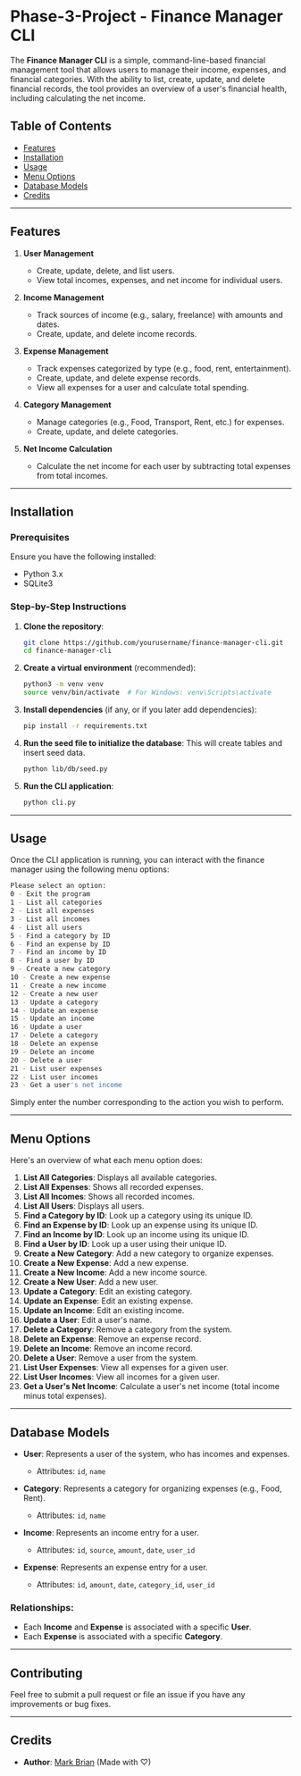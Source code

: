 # Phase-3-Project - Finance Manager CLI

The **Finance Manager CLI** is a simple, command-line-based financial management tool that allows users to manage their income, expenses, and financial categories. With the ability to list, create, update, and delete financial records, the tool provides an overview of a user's financial health, including calculating the net income.

## **Table of Contents**

- [Features](#features)
- [Installation](#installation)
- [Usage](#usage)
- [Menu Options](#menu-options)
- [Database Models](#database-models)
- [Credits](#credits)

---

## **Features**

1. **User Management**

   - Create, update, delete, and list users.
   - View total incomes, expenses, and net income for individual users.

2. **Income Management**

   - Track sources of income (e.g., salary, freelance) with amounts and dates.
   - Create, update, and delete income records.

3. **Expense Management**

   - Track expenses categorized by type (e.g., food, rent, entertainment).
   - Create, update, and delete expense records.
   - View all expenses for a user and calculate total spending.

4. **Category Management**

   - Manage categories (e.g., Food, Transport, Rent, etc.) for expenses.
   - Create, update, and delete categories.

5. **Net Income Calculation**
   - Calculate the net income for each user by subtracting total expenses from total incomes.

---

## **Installation**

### **Prerequisites**

Ensure you have the following installed:

- Python 3.x
- SQLite3

### **Step-by-Step Instructions**

1. **Clone the repository**:

   ```bash
   git clone https://github.com/yourusername/finance-manager-cli.git
   cd finance-manager-cli
   ```

2. **Create a virtual environment** (recommended):

   ```bash
   python3 -m venv venv
   source venv/bin/activate  # For Windows: venv\Scripts\activate
   ```

3. **Install dependencies** (if any, or if you later add dependencies):

   ```bash
   pip install -r requirements.txt
   ```

4. **Run the seed file to initialize the database**:
   This will create tables and insert seed data.

   ```bash
   python lib/db/seed.py
   ```

5. **Run the CLI application**:
   ```bash
   python cli.py
   ```

---

## **Usage**

Once the CLI application is running, you can interact with the finance manager using the following menu options:

```bash
Please select an option:
0 - Exit the program
1 - List all categories
2 - List all expenses
3 - List all incomes
4 - List all users
5 - Find a category by ID
6 - Find an expense by ID
7 - Find an income by ID
8 - Find a user by ID
9 - Create a new category
10 - Create a new expense
11 - Create a new income
12 - Create a new user
13 - Update a category
14 - Update an expense
15 - Update an income
16 - Update a user
17 - Delete a category
18 - Delete an expense
19 - Delete an income
20 - Delete a user
21 - List user expenses
22 - List user incomes
23 - Get a user's net income
```

Simply enter the number corresponding to the action you wish to perform.

---

## **Menu Options**

Here's an overview of what each menu option does:

1. **List All Categories**: Displays all available categories.
2. **List All Expenses**: Shows all recorded expenses.
3. **List All Incomes**: Shows all recorded incomes.
4. **List All Users**: Displays all users.
5. **Find a Category by ID**: Look up a category using its unique ID.
6. **Find an Expense by ID**: Look up an expense using its unique ID.
7. **Find an Income by ID**: Look up an income using its unique ID.
8. **Find a User by ID**: Look up a user using their unique ID.
9. **Create a New Category**: Add a new category to organize expenses.
10. **Create a New Expense**: Add a new expense.
11. **Create a New Income**: Add a new income source.
12. **Create a New User**: Add a new user.
13. **Update a Category**: Edit an existing category.
14. **Update an Expense**: Edit an existing expense.
15. **Update an Income**: Edit an existing income.
16. **Update a User**: Edit a user's name.
17. **Delete a Category**: Remove a category from the system.
18. **Delete an Expense**: Remove an expense record.
19. **Delete an Income**: Remove an income record.
20. **Delete a User**: Remove a user from the system.
21. **List User Expenses**: View all expenses for a given user.
22. **List User Incomes**: View all incomes for a given user.
23. **Get a User's Net Income**: Calculate a user's net income (total income minus total expenses).

---

## **Database Models**

- **User**: Represents a user of the system, who has incomes and expenses.
  - Attributes: `id`, `name`
- **Category**: Represents a category for organizing expenses (e.g., Food, Rent).

  - Attributes: `id`, `name`

- **Income**: Represents an income entry for a user.

  - Attributes: `id`, `source`, `amount`, `date`, `user_id`

- **Expense**: Represents an expense entry for a user.
  - Attributes: `id`, `amount`, `date`, `category_id`, `user_id`

### **Relationships**:

- Each **Income** and **Expense** is associated with a specific **User**.
- Each **Expense** is associated with a specific **Category**.

---

## **Contributing**

Feel free to submit a pull request or file an issue if you have any improvements or bug fixes.

---

## **Credits**

- **Author**: [Mark Brian](https://github.com/Markbkiunga) (Made with ♡)
